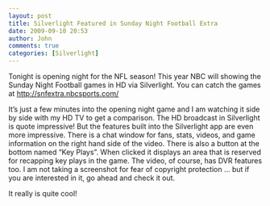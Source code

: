 ```yaml
---
layout: post
title: Silverlight Featured in Sunday Night Football Extra
date: 2009-09-10 20:53
author: John
comments: true
categories: [Silverlight]
---
```

<p>Tonight is opening night for the NFL season! This year NBC will showing the Sunday Night Football games in HD via Silverlight. You can catch the games at <a href="http://snfextra.nbcsports.com/">http://snfextra.nbcsports.com/</a></p>  <p>It’s just a few minutes into the opening night game and I am watching it side by side with my HD TV to get a comparison. The HD broadcast in Silverlight is quote impressive! But the features built into the Silverlight app are even more impressive. There is a chat window for fans, stats, videos, and game information on the right hand side of the video. There is also a button at the bottom named “Key Plays”. When clicked it displays an area that is reserved for recapping key plays in the game. The video, of course, has DVR features too. I am not taking a screenshot for fear of copyright protection … but if you are interested in it, go ahead and check it out. </p>  <p>It really is quite cool! </p>

